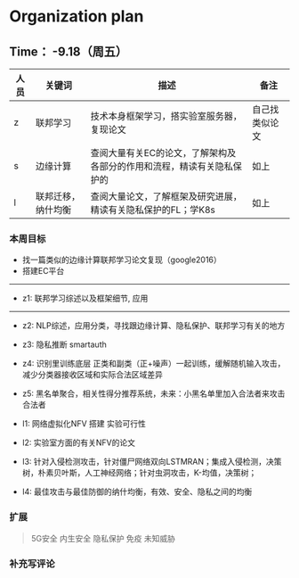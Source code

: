# Organization plan

## Time： -9.18（周五）

| 人员 | 关键词 | 描述 | 备注 |
| ----| ---| ---| --|
|z|联邦学习|技术本身框架学习，搭实验室服务器，复现论文 |自己找类似论文|
|s|边缘计算|查阅大量有关EC的论文，了解架构及各部分的作用和流程，精读有关隐私保护的| 如上|
|l|联邦迁移，纳什均衡|查阅大量论文，了解框架及研究进展，精读有关隐私保护的FL；学K8s |如上|


### 本周目标
* 找一篇类似的边缘计算联邦学习论文复现（google2016）
* 搭建EC平台

***
* z1: 联邦学习综述以及框架细节, 应用

***
* z2: NLP综述，应用分类，寻找跟边缘计算、隐私保护、联邦学习有关的地方
* z3: 隐私推断 smartauth 
* z4: 识别里训练底层 正类和副类（正+噪声）一起训练，缓解随机输入攻击，减少分类器接收区域和实际合法区域差异
* z5: 黑名单聚合，相关性得分推荐系统，未来：小黑名单里加入合法者来攻击合法者
  
* l1: 网络虚拟化NFV 搭建 实验可行性
* l2: 实验室方面的有关NFV的论文
* l3: 针对入侵检测攻击，针对僵尸网络双向LSTMRAN；集成入侵检测，决策树，朴素贝叶斯，人工神经网络；针对虫洞攻击，K-均值，决策树；
* l4: 最佳攻击与最佳防御的纳什均衡，有效、安全、隐私之间的均衡

### 扩展
> 5G安全 内生安全 隐私保护 免疫 未知威胁

### 补充写评论
